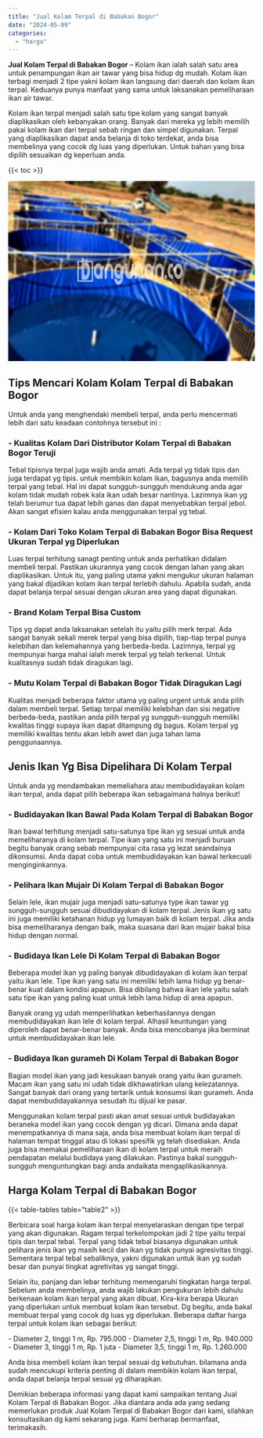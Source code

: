```yaml
---
title: "Jual Kolam Terpal di Babakan Bogor"
date: "2024-05-09"
categories: 
  - "harga"
---
```


**Jual Kolam Terpal di Babakan Bogor** – Kolam ikan ialah salah satu area untuk penampungan ikan air tawar yang bisa hidup dg mudah. Kolam ikan terbagi menjadi 2 tipe yakni kolam ikan langsung dari daerah dan kolam ikan terpal. Keduanya punya manfaat yang sama untuk laksanakan pemeliharaan ikan air tawar.

Kolam ikan terpal menjadi salah satu tipe kolam yang sangat banyak diaplikasikan oleh kebanyakan orang. Banyak dari mereka yg lebih memilih pakai kolam ikan dari terpal sebab ringan dan simpel digunakan. Terpal yang diaplikasikan dapat anda belanja di toko terdekat, anda bisa membelinya yang cocok dg luas yang diperlukan. Untuk bahan yang bisa dipilih sesuaikan dg keperluan anda.

{{< toc >}}

![Jual Kolam Terpal di Babakan Bogor](/images/jual-kolam-terpal-02.png)

## Tips Mencari Kolam Kolam Terpal di Babakan Bogor

Untuk anda yang menghendaki membeli terpal, anda perlu mencermati lebih dari satu keadaan contohnya tersebut ini :

### \- Kualitas Kolam Dari Distributor Kolam Terpal di Babakan Bogor Teruji

Tebal tipisnya terpal juga wajib anda amati. Ada terpal yg tidak tipis dan juga terdapat yg tipis. untuk membikin kolam ikan, bagusnya anda memilih terpal yang tebal. Hal ini dapat sungguh-sungguh mendukung anda agar kolam tidak mudah robek kala ikan udah besar nantinya. Lazimnya ikan yg telah berumur tua dapat lebih ganas dan dapat menyebabkan terpal jebol. Akan sangat efisien kalau anda menggunakan terpal yg tebal.

### \- Kolam Dari Toko Kolam Terpal di Babakan Bogor Bisa Request Ukuran Terpal yg Diperlukan

Luas terpal terhitung sanagt penting untuk anda perhatikan didalam membeli terpal. Pastikan ukurannya yang cocok dengan lahan yang akan diaplikasikan. Untuk itu, yang paling utama yakni mengukur ukuran halaman yang bakal dijadikan kolam ikan terpal terlebih dahulu. Apabila sudah, anda dapat belanja terpal sesuai dengan ukuran area yang dapat digunakan.

### \- Brand Kolam Terpal Bisa Custom

Tips yg dapat anda laksanakan setelah itu yaitu pilih merk terpal. Ada sangat banyak sekali merek terpal yang bisa dipilih, tiap-tiap terpal punya kelebihan dan kelemahannya yang berbeda-beda. Lazimnya, terpal yg mempunyai harga mahal ialah merek terpal yg telah terkenal. Untuk kualitasnya sudah tidak diragukan lagi.

### \- Mutu Kolam Terpal di Babakan Bogor Tidak Diragukan Lagi

Kualitas menjadi beberapa faktor utama yg paling urgent untuk anda pilih dalam membeli terpal. Setiap terpal memiliki kelebihan dan sisi negative berbeda-beda, pastikan anda pilih terpal yg sungguh-sungguh memiliki kwalitas tinggi supaya ikan dapat ditampung dg bagus. Kolam terpal yg memiliki kwalitas tentu akan lebih awet dan juga tahan lama penggunaannya.

## Jenis Ikan Yg Bisa Dipelihara Di Kolam Terpal

Untuk anda yg mendambakan memeliahara atau membudidayakan kolam ikan terpal, anda dapat pilih beberapa ikan sebagaimana halnya berikut!

### \- Budidayakan Ikan Bawal Pada Kolam Terpal di Babakan Bogor

Ikan bawal terhitung menjadi satu-satunya tipe ikan yg sesuai untuk anda memeliharanya di kolam terpal. Tipe ikan yang satu ini menjadi buruan begitu banyak orang sebab mempunyai cita rasa yg lezat seandainya dikonsumsi. Anda dapat coba untuk membudidayakan kan bawal terkecuali menginginkannya.

### \- Pelihara Ikan Mujair Di Kolam Terpal di Babakan Bogor

Selain lele, ikan mujair juga menjadi satu-satunya type ikan tawar yg sungguh-sungguh sesuai dibudidayakan di kolam terpal. Jenis ikan yg satu ini juga memiliki ketahanan hidup yg lumayan baik di kolam terpal. Jika anda bisa memeliharanya dengan baik, maka suasana dari ikan mujair bakal bisa hidup dengan normal.

### \- Budidaya Ikan Lele Di Kolam Terpal di Babakan Bogor

Beberapa model ikan yg paling banyak dibudidayakan di kolam ikan terpal yaitu ikan lele. Tipe ikan yang satu ini memiliki lebih lama hidup yg benar-benar kuat dalam kondisi apapun. Bisa dibilang bahwa ikan lele yaitu salah satu tipe ikan yang paling kuat untuk lebih lama hidup di area apapun.

Banyak orang yg udah memperlihatkan keberhasilannya dengan membudidayakan ikan lele di kolam terpal. Alhasil keuntungan yang diperoleh dapat benar-benar banyak. Anda bisa mencobanya jika berminat untuk membudidayakan ikan lele.

### \- Budidaya Ikan gurameh Di Kolam Terpal di Babakan Bogor

Bagian model ikan yang jadi kesukaan banyak orang yaitu ikan gurameh. Macam ikan yang satu ini udah tidak dikhawatirkan ulang kelezatannya. Sangat banyak dari orang yang tertarik untuk konsumsi ikan gurameh. Anda dapat membudidayakannya sesudah itu dijual ke pasar.

Menggunakan kolam terpal pasti akan amat sesuai untuk budidayakan beraneka model ikan yang cocok dengan yg dicari. Dimana anda dapat menempatkannya di mana saja, anda bisa membuat kolam ikan terpal di halaman tempat tinggal atau di lokasi spesifik yg telah disediakan. Anda juga bisa memakai pemeliharaan ikan di kolam terpal untuk meraih pendapatan melalui budidaya yang dilakukan. Pastinya bakal sungguh-sungguh menguntungkan bagi anda andaikata mengaplikasikannya.

## Harga Kolam Terpal di Babakan Bogor

{{< table-tables table="table2" >}}

Berbicara soal harga kolam ikan terpal menyelaraskan dengan tipe terpal yang akan digunakan. Ragam terpal terkelompokan jadi 2 tipe yaitu terpal tipis dan terpal tebal. Terpal yang tidak tebal biasanya digunakan untuk pelihara jenis ikan yg masih kecil dan ikan yg tidak punyai agresivitas tinggi. Sementara terpal tebal sebaliknya, yakni digunakan untuk ikan yg sudah besar dan punyai tingkat agretivitas yg sangat tinggi.

Selain itu, panjang dan lebar terhitung memengaruhi tingkatan harga terpal. Sebelum anda membelinya, anda wajib lakukan pengukuran lebih dahulu berkenaan kolam ikan terpal yang akan dibuat. Kira-kira berapa Ukuran yang diperlukan untuk membuat kolam ikan tersebut. Dg begitu, anda bakal membuat terpal yang cocok dg luas yg diperlukan. Beberapa daftar harga terpal untuk kolam ikan sebagai berikut:

\- Diameter 2, tinggi 1 m, Rp. 795.000 - Diameter 2,5, tinggi 1 m, Rp. 940.000 - Diameter 3, tinggi 1 m, Rp. 1 juta - Diameter 3,5, tinggi 1 m, Rp. 1.260.000

Anda bisa membeli kolam ikan terpal sesuai dg kebutuhan. bilamana anda sudah mencukupi kriteria penting di dalam membikin kolam ikan terpal, anda dapat belanja terpal sesuai yg diharapkan.

Demikian beberapa informasi yang dapat kami sampaikan tentang Jual Kolam Terpal di Babakan Bogor. Jika diantara anda ada yang sedang memerlukan produk Jual Kolam Terpal di Babakan Bogor dari kami, silahkan konsultasikan dg kami sekarang juga. Kami berharap bermanfaat, terimakasih.
